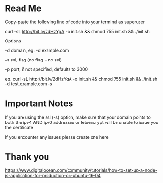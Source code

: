 # Read Me
Copy-paste the following line of code into your terminal as superuser

curl -sL http://bit.ly/2dHzYgA -o init.sh && chmod 755 init.sh && ./init.sh

Options

-d domain, eg: -d example.com

-s ssl, flag (no flag = no ssl)

-p port, if not specified, defaults to 3000

eg. curl -sL http://bit.ly/2dHzYgA -o init.sh && chmod 755 init.sh && ./init.sh -d test.example.com -s


# Important Notes
If you are using the ssl (-s) option, make sure that your domain points to both the ipv4 AND ipv6 addresses or letsencrypt will be unable to issue you the certificate

If you encounter any issues please create one here


# Thank you
https://www.digitalocean.com/community/tutorials/how-to-set-up-a-node-js-application-for-production-on-ubuntu-16-04
